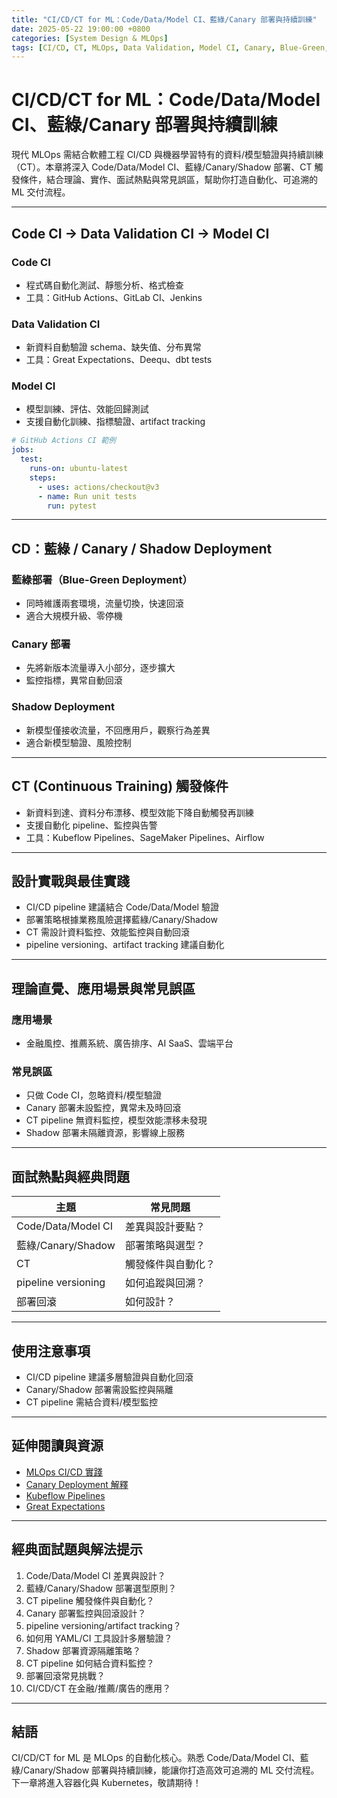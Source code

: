 ```yaml
---
title: "CI/CD/CT for ML：Code/Data/Model CI、藍綠/Canary 部署與持續訓練"
date: 2025-05-22 19:00:00 +0800
categories: [System Design & MLOps]
tags: [CI/CD, CT, MLOps, Data Validation, Model CI, Canary, Blue-Green, Shadow Deployment, Continuous Training]
---
```


# CI/CD/CT for ML：Code/Data/Model CI、藍綠/Canary 部署與持續訓練

現代 MLOps 需結合軟體工程 CI/CD 與機器學習特有的資料/模型驗證與持續訓練（CT）。本章將深入 Code/Data/Model CI、藍綠/Canary/Shadow 部署、CT 觸發條件，結合理論、實作、面試熱點與常見誤區，幫助你打造自動化、可追溯的 ML 交付流程。

---

## Code CI → Data Validation CI → Model CI

### Code CI

- 程式碼自動化測試、靜態分析、格式檢查
- 工具：GitHub Actions、GitLab CI、Jenkins

### Data Validation CI

- 新資料自動驗證 schema、缺失值、分布異常
- 工具：Great Expectations、Deequ、dbt tests

### Model CI

- 模型訓練、評估、效能回歸測試
- 支援自動化訓練、指標驗證、artifact tracking

```yaml
# GitHub Actions CI 範例
jobs:
  test:
    runs-on: ubuntu-latest
    steps:
      - uses: actions/checkout@v3
      - name: Run unit tests
        run: pytest
```

---

## CD：藍綠 / Canary / Shadow Deployment

### 藍綠部署（Blue-Green Deployment）

- 同時維護兩套環境，流量切換，快速回滾
- 適合大規模升級、零停機

### Canary 部署

- 先將新版本流量導入小部分，逐步擴大
- 監控指標，異常自動回滾

### Shadow Deployment

- 新模型僅接收流量，不回應用戶，觀察行為差異
- 適合新模型驗證、風險控制

---

## CT (Continuous Training) 觸發條件

- 新資料到達、資料分布漂移、模型效能下降自動觸發再訓練
- 支援自動化 pipeline、監控與告警
- 工具：Kubeflow Pipelines、SageMaker Pipelines、Airflow

---

## 設計實戰與最佳實踐

- CI/CD pipeline 建議結合 Code/Data/Model 驗證
- 部署策略根據業務風險選擇藍綠/Canary/Shadow
- CT 需設計資料監控、效能監控與自動回滾
- pipeline versioning、artifact tracking 建議自動化

---

## 理論直覺、應用場景與常見誤區

### 應用場景

- 金融風控、推薦系統、廣告排序、AI SaaS、雲端平台

### 常見誤區

- 只做 Code CI，忽略資料/模型驗證
- Canary 部署未設監控，異常未及時回滾
- CT pipeline 無資料監控，模型效能漂移未發現
- Shadow 部署未隔離資源，影響線上服務

---

## 面試熱點與經典問題

| 主題                | 常見問題           |
| ------------------- | ------------------ |
| Code/Data/Model CI  | 差異與設計要點？   |
| 藍綠/Canary/Shadow  | 部署策略與選型？   |
| CT                  | 觸發條件與自動化？ |
| pipeline versioning | 如何追蹤與回溯？   |
| 部署回滾            | 如何設計？         |

---

## 使用注意事項

* CI/CD pipeline 建議多層驗證與自動化回滾
* Canary/Shadow 部署需設監控與隔離
* CT pipeline 需結合資料/模型監控

---

## 延伸閱讀與資源

* [MLOps CI/CD 實踐](https://cloud.google.com/architecture/mlops-continuous-delivery-and-automation-pipelines-in-machine-learning)
* [Canary Deployment 解釋](https://martinfowler.com/bliki/CanaryRelease.html)
* [Kubeflow Pipelines](https://www.kubeflow.org/docs/components/pipelines/)
* [Great Expectations](https://docs.greatexpectations.io/docs/)

---

## 經典面試題與解法提示

1. Code/Data/Model CI 差異與設計？
2. 藍綠/Canary/Shadow 部署選型原則？
3. CT pipeline 觸發條件與自動化？
4. Canary 部署監控與回滾設計？
5. pipeline versioning/artifact tracking？
6. 如何用 YAML/CI 工具設計多層驗證？
7. Shadow 部署資源隔離策略？
8. CT pipeline 如何結合資料監控？
9. 部署回滾常見挑戰？
10. CI/CD/CT 在金融/推薦/廣告的應用？

---

## 結語

CI/CD/CT for ML 是 MLOps 的自動化核心。熟悉 Code/Data/Model CI、藍綠/Canary/Shadow 部署與持續訓練，能讓你打造高效可追溯的 ML 交付流程。下一章將進入容器化與 Kubernetes，敬請期待！
